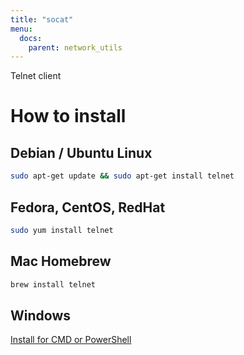 ```yaml
---
title: "socat"
menu:
  docs:
    parent: network_utils
---
```


Telnet client

# How to install

## Debian / Ubuntu Linux

```bash
sudo apt-get update && sudo apt-get install telnet

```

## Fedora, CentOS, RedHat

```bash
sudo yum install telnet
```

## Mac Homebrew

```bash
brew install telnet
```

## Windows

[Install for CMD or PowerShell](https://www.shellhacks.com/windows-install-telnet-client-cmd-powershell/)